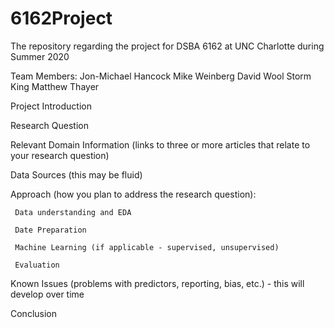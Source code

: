 # 6162Project
The repository regarding the project for DSBA 6162 at UNC Charlotte during Summer 2020


Team Members:
Jon-Michael Hancock
Mike Weinberg
David Wool
Storm King
Matthew Thayer

Project Introduction

Research Question

Relevant Domain Information (links to three or more articles that relate to your research question)

Data Sources (this may be fluid)

Approach (how you plan to address the research question):

     Data understanding and EDA

     Date Preparation

     Machine Learning (if applicable - supervised, unsupervised)

     Evaluation

Known Issues (problems with predictors, reporting, bias, etc.) - this will develop over time

Conclusion
